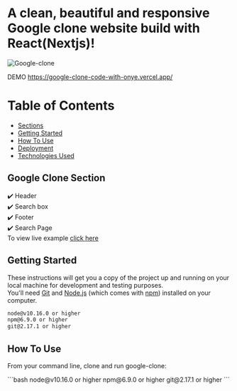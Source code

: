 <b><h1>A clean, beautiful and responsive Google clone website build with React(Nextjs)!</h1> </b>

![Google-clone](https://user-images.githubusercontent.com/85189857/133093754-6e384151-3e7d-42a6-86f5-bb33c5648465.PNG)

DEMO 
https://google-clone-code-with-onye.vercel.app/

<h1><b>Table of Contents</b></h1>
<ul>
  <li><a href="#Section"> Sections</a></li>
  <li><a href="#getStarted"> Getting Started</a></li>
   <li><a href="#HowToUse"> How To Use</a></li>
   <li><a href="#deploy"> Deployment</a></li>
    <li><a href="#techUse">Technologies Used</a></li>
</ul>
<div id="Section">
  <h2><b> Google Clone Section</b></h2>
  ✔️ Header <br>
  ✔️ Search box<br>
  ✔️ Footer<br>
  ✔️ Search Page <br>
  To view live example  <a href="https://google-clone-code-with-onye.vercel.app/">click here</a>
</div>

<div id="getStarted"> 
  <h2><b>Getting Started</b></h2>
  <p>These instructions will get you a copy of the project up and running on your local machine for development and testing purposes. <br>
    You'll need <a href="https://git-scm.com/">Git</a> and <a href="https://nodejs.org/en/download/">Node.js</a> (which comes with <a href="https://www.npmjs.com/">npm</a>) installed on your computer.
  </p>
  
</div>
 
```bash
node@v10.16.0 or higher
npm@6.9.0 or higher
git@2.17.1 or higher
```

<div id="HowToUse">
  <h2><b>How To Use</b></h2>
  <p> From your command line, clone and run google-clone:</p>
 
</div>
```bash
node@v10.16.0 or higher
npm@6.9.0 or higher
git@2.17.1 or higher
```
 
